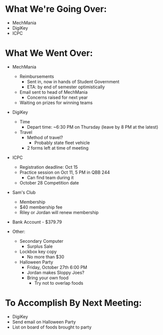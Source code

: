 # What We're Going Over:
- MechMania
- DigiKey
- ICPC

# What We Went Over:  

- MechMania
    - Reimbursements
        - Sent in, now in hands of Student Government
        - ETA: by end of semester optimistically
    - Email sent to head of MechMania
        - Concerns raised for next year
    - Waiting on prizes for winning teams 

- DigiKey
    - Time
        - Depart time: ~6:30 PM on Thursday (leave by 8 PM at the latest)
    - Travel
        -  Method of travel?
            -  Probably state fleet vehicle
        - 2 forms left at time of meeting

 - ICPC
     - Registration deadline: Oct 15
     - Practice session on Oct 11, 5 PM in QBB 244
         - Can find team during it
     - October 28 Competition date

 - Sam's Club
     - Membership
     - $40 membership fee
     - Riley or Jordan will renew membership  

- Bank Account - $379.79

- Other:
    - Secondary Computer
        - Surplus Sale
    - Lockbox key copy
        - No more than $30
    - Halloween Party
        - Friday, October 27th 6:00 PM
        - Jordan makes Sloppy Joes?
        - Bring your own food
            - Try not to overlap foods

# To Accomplish By Next Meeting:  
- DigiKey
- Send email on Halloween Party
- List on board of foods brought to party